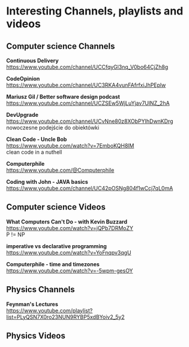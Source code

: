 # Interesting Channels, playlists  and videos  

## Computer science Channels

**Continuous Delivery**    
https://www.youtube.com/channel/UCCfqyGl3nq_V0bo64CjZh8g    

**CodeOpinion**    
https://www.youtube.com/channel/UC3RKA4vunFAfrfxiJhPEplw    

**Mariusz Gil / Better software design podcast**    
https://www.youtube.com/channel/UCZSEw5WjLuYjav7UlNZ_2hA    

**DevUpgrade**    
https://www.youtube.com/channel/UCvNne80z8XObPYIhDwnKDrg    
nowoczesne podejście do obiektówki

**Clean Code - Uncle Bob**    
https://www.youtube.com/watch?v=7EmboKQH8lM    
clean code in a nuthell

**Computerphile**    
https://www.youtube.com/@Computerphile        
    
**Coding with John - JAVA basics**    
https://www.youtube.com/channel/UC42pOSNg804f1wCcj7qL0mA    

## Computer science Videos    

**What Computers Can't Do - with Kevin Buzzard**    
https://www.youtube.com/watch?v=jQPb7DRMoZY   
P != NP

**imperative vs declarative programming**    
https://www.youtube.com/watch?v=YoFnqpv3qgU  

**Computerphile - time and timezones**    
https://www.youtube.com/watch?v=-5wpm-gesOY

## Physics Channels    

**Feynman's Lectures**    
https://www.youtube.com/playlist?list=PLyQSN7X0ro23NUN9RYBP5xdBYoiv2_5y2

## Physics Videos   

 

